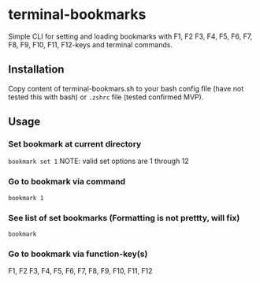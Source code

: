 # terminal-bookmarks
Simple CLI for setting and loading bookmarks with F1, F2 F3, F4, F5, F6, F7, F8, F9, F10, F11, F12-keys and terminal commands.

## Installation
Copy content of terminal-bookmars.sh to your bash config file (have not tested this with bash) or `.zshrc` file (tested confirmed MVP).

## Usage
### Set bookmark at current directory
```bookmark set 1``` 
NOTE: valid set options are 1 through 12

### Go to bookmark via command
```bookmark 1```

### See list of set bookmarks (Formatting is not prettty, will fix)
```bookmark```


### Go to bookmark via function-key(s)
F1, F2 F3, F4, F5, F6, F7, F8, F9, F10, F11, F12
